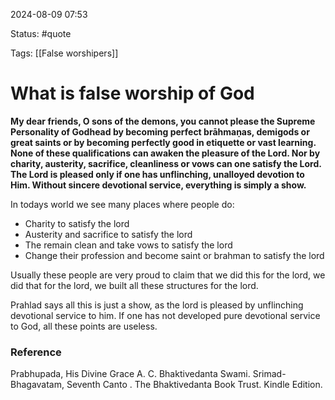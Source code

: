 2024-08-09 07:53

Status: #quote 

Tags: [[False worshipers]]

# What is false worship of God

**My dear friends, O sons of the demons, you cannot please the Supreme Personality of Godhead by becoming perfect brāhmaṇas, demigods or great saints or by becoming perfectly good in etiquette or vast learning. None of these qualifications can awaken the pleasure of the Lord. Nor by charity, austerity, sacrifice, cleanliness or vows can one satisfy the Lord. The Lord is pleased only if one has unflinching, unalloyed devotion to Him. Without sincere devotional service, everything is simply a show.**

In todays world we see many places where people do:
- Charity to satisfy the lord
- Austerity and sacrifice to satisfy the lord
- The remain clean and take vows to satisfy the lord
- Change their profession and become saint or brahman to satisfy the lord

Usually these people are very proud to claim that we did this for the lord, we did that for the lord, we built all these structures for the lord. 

Prahlad says all this is just a show, as the lord is pleased by unflinching devotional service to him. If one has not developed pure devotional service to God, all these points are useless.

### Reference

Prabhupada, His Divine Grace A. C. Bhaktivedanta Swami. Srimad-Bhagavatam, Seventh Canto . The Bhaktivedanta Book Trust. Kindle Edition. 